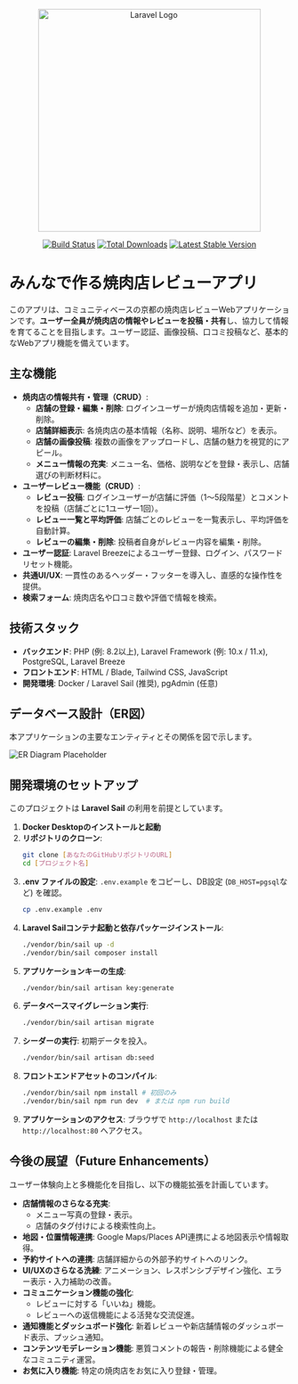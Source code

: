 <p align="center"><a href="https://laravel.com" target="_blank"><img src="https://raw.githubusercontent.com/laravel/art/master/logo-lockup/5%20SVG/2%20CMYK/1%20Full%20Color/laravel-logolockup-cmyk-red.svg" width="400" alt="Laravel Logo"></a></p>

<p align="center">
<a href="https://github.com/laravel/framework/actions"><img src="https://github.com/laravel/framework/workflows/tests/badge.svg" alt="Build Status"></a>
<a href="https://packagist.org/packages/laravel/framework"><img src="https://img.shields.io/packagist/dt/laravel/framework" alt="Total Downloads"></a>
<a href="https://packagist.org/packages/laravel/framework"><img src="https://img.shields.io/packagist/v/laravel/framework" alt="Latest Stable Version"></a>
<a href="https://img.shields.io/packagist/l/laravel/framework" alt="License"></a>
</p>

# みんなで作る焼肉店レビューアプリ

このアプリは、コミュニティベースの京都の焼肉店レビューWebアプリケーションです。**ユーザー全員が焼肉店の情報やレビューを投稿・共有**し、協力して情報を育てることを目指します。ユーザー認証、画像投稿、口コミ投稿など、基本的なWebアプリ機能を備えています。

## 主な機能

* **焼肉店の情報共有・管理（CRUD）**:
    * **店舗の登録・編集・削除**: ログインユーザーが焼肉店情報を追加・更新・削除。
    * **店舗詳細表示**: 各焼肉店の基本情報（名称、説明、場所など）を表示。
    * **店舗の画像投稿**: 複数の画像をアップロードし、店舗の魅力を視覚的にアピール。
    * **メニュー情報の充実**: メニュー名、価格、説明などを登録・表示し、店舗選びの判断材料に。
* **ユーザーレビュー機能（CRUD）**:
    * **レビュー投稿**: ログインユーザーが店舗に評価（1～5段階星）とコメントを投稿（店舗ごとに1ユーザー1回）。
    * **レビュー一覧と平均評価**: 店舗ごとのレビューを一覧表示し、平均評価を自動計算。
    * **レビューの編集・削除**: 投稿者自身がレビュー内容を編集・削除。
* **ユーザー認証**: Laravel Breezeによるユーザー登録、ログイン、パスワードリセット機能。
* **共通UI/UX**: 一貫性のあるヘッダー・フッターを導入し、直感的な操作性を提供。
* **検索フォーム**: 焼肉店名や口コミ数や評価で情報を検索。

## 技術スタック

* **バックエンド**: PHP (例: 8.2以上), Laravel Framework (例: 10.x / 11.x), PostgreSQL, Laravel Breeze
* **フロントエンド**: HTML / Blade, Tailwind CSS, JavaScript
* **開発環境**: Docker / Laravel Sail (推奨), pgAdmin (任意)

## データベース設計（ER図）

本アプリケーションの主要なエンティティとその関係を図で示します。

![ER Diagram Placeholder](https://via.placeholder.com/800x400?text=Your+ER+Diagram+Here)
## 開発環境のセットアップ

このプロジェクトは **Laravel Sail** の利用を前提としています。

1.  **Docker Desktopのインストールと起動**
2.  **リポジトリのクローン**:
    ```bash
    git clone [あなたのGitHubリポジトリのURL]
    cd [プロジェクト名]
    ```
3.  **.env ファイルの設定**: `.env.example` をコピーし、DB設定 (`DB_HOST=pgsql`など) を確認。
    ```bash
    cp .env.example .env
    ```
4.  **Laravel Sailコンテナ起動と依存パッケージインストール**:
    ```bash
    ./vendor/bin/sail up -d
    ./vendor/bin/sail composer install
    ```
5.  **アプリケーションキーの生成**:
    ```bash
    ./vendor/bin/sail artisan key:generate
    ```
6.  **データベースマイグレーション実行**:
    ```bash
    ./vendor/bin/sail artisan migrate
    ```
7.  **シーダーの実行**: 初期データを投入。
    ```bash
    ./vendor/bin/sail artisan db:seed
    ```
8.  **フロントエンドアセットのコンパイル**:
    ```bash
    ./vendor/bin/sail npm install # 初回のみ
    ./vendor/bin/sail npm run dev  # または npm run build
    ```
9.  **アプリケーションのアクセス**: ブラウザで `http://localhost` または `http://localhost:80` へアクセス。

## 今後の展望（Future Enhancements）

ユーザー体験向上と多機能化を目指し、以下の機能拡張を計画しています。

* **店舗情報のさらなる充実**:
    * メニュー写真の登録・表示。
    * 店舗のタグ付けによる検索性向上。
* **地図・位置情報連携**: Google Maps/Places API連携による地図表示や情報取得。
* **予約サイトへの連携**: 店舗詳細からの外部予約サイトへのリンク。
* **UI/UXのさらなる洗練**: アニメーション、レスポンシブデザイン強化、エラー表示・入力補助の改善。
* **コミュニケーション機能の強化**:
    * レビューに対する「いいね」機能。
    * レビューへの返信機能による活発な交流促進。
* **通知機能とダッシュボード強化**: 新着レビューや新店舗情報のダッシュボード表示、プッシュ通知。
* **コンテンツモデレーション機能**: 悪質コメントの報告・削除機能による健全なコミュニティ運営。
* **お気に入り機能**: 特定の焼肉店をお気に入り登録・管理。
